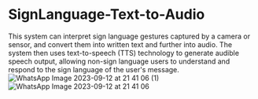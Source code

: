 # SignLanguage-Text-to-Audio
This system can interpret sign language gestures captured by a camera or sensor, and convert them into written text and further into audio.  The system then uses text-to-speech (TTS) technology to generate audible speech output, allowing non-sign language users to understand and respond to the sign language of the user's message.
![WhatsApp Image 2023-09-12 at 21 41 06 (1)](https://github.com/SanikaMore/SignLanguage-Text-to-Audio/assets/113959258/1569f235-dd47-4a96-92f0-9f32c9880ac5)
![WhatsApp Image 2023-09-12 at 21 41 06](https://github.com/SanikaMore/SignLanguage-Text-to-Audio/assets/113959258/f0dd7118-e712-4ecd-b776-a51035981441)
